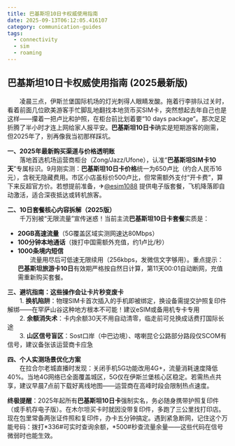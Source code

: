 ```yaml
---
title: 巴基斯坦10日卡权威使用指南
date: 2025-09-13T06:12:05.416107
category: communication-guides
tags:
  - connectivity
  - sim
  - roaming
---
```


## 巴基斯坦10日卡权威使用指南 (2025最新版)

　　凌晨三点，伊斯兰堡国际机场的灯光刺得人眼睛发酸。拖着行李排队过关时，看着前面几位欧美游客手忙脚乱地翻找本地货币买SIM卡，突然想起去年自己也是这样——攥着一把卢比和护照，在柜台前比划着要“10 days package”。那次足足折腾了半小时才连上网给家人报平安。**巴基斯坦10日卡**确实是短期游客的刚需，但2025年了，别再像我当初那样踩坑。

**一、2025年最新购买渠道与价格透明账**  
　　落地首选机场运营商柜台（Zong/Jazz/Ufone），认准“**巴基斯坦SIM卡10天**”专属标识。9月刚实测：**巴基斯坦10日卡价格**统一为650卢比（约合人民币16元），含税无隐藏费用。市区小店虽标价500卢比，但常需额外支付“开卡费”，算下来反超官方价。若想提前准备，✈[@esim1088](https://t.me/s/esim1088) 提供电子版套餐，飞机降落即自动激活，适合深夜抵达或转机旅客。

**二、10日套餐核心内容拆解（2025版）**  
　　千万别被“无限流量”宣传迷惑！当前主流**巴基斯坦10日卡套餐**实质是：  
- **20GB高速流量**（5G覆盖区域实测网速达80Mbps）  
- **100分钟本地通话**（拨打中国需额外充值，约1卢比/秒）  
- **1000条境内短信**  
　　流量用尽后可低速无限续用（256kbps，发微信文字够用）。重点提示：**巴基斯坦旅游卡10日**有效期严格按自然日计算，第11天00:01自动断网，充值需重新购买套餐。

**三、避坑指南：这些操作会让卡片秒变废卡**  
　　1. **换机陷阱**：物理SIM卡首次插入的手机即被绑定，换设备需提交护照复印件解绑——在罕萨山谷这种地方根本不可能！建议eSIM或备用机专卡专用  
　　2. **余额消失术**：卡内余额30天不用自动清零，临走前可兑换成话费打国际长途  
　　3. **山区信号盲区**：Sost口岸（中巴边境）、喀喇昆仑公路部分路段仅SCOM有信号，建议备张该运营商卡应急  

**四、个人实测场景优化方案**  
　　在拉合尔老城直播时发现：关闭手机5G功能改用4G+，流量消耗速度降低40%。当地4G网络已全面覆盖城区，5G仅在伊斯兰堡核心区稳定。若需热点共享，建议早晨7点前下载好离线地图——运营商在高峰时段会限制热点速度。

**终极提醒**：2025年起所有**巴基斯坦10日卡**强制实名，务必随身携带护照复印件（或手机存电子版）。在木尔坦买卡时就因没带复印件，多跑了三公里找打印店。现在包里常备两张证件照和复印件，办卡五分钟搞定。遇到紧急断网，记住这个万能号码：拨打*336#可实时查询余额，*500#秒查流量余量——这些代码在信号微弱时也能生效。